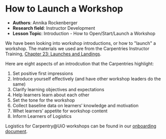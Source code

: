 # How to Launch a Workshop

 - **Authors**: Annika Rockenberger
 - **Research field**: Instructor Development
 - **Lesson Topic**: Introduction - How to Open/Start/Launch a Workshop

We have been looking into workshop introductions, or how to "launch" a workshop. The materials we used are from the Carpentries Instructor Training, [Chapter 23: Launches and Landings](https://preview.carpentries.org/instructor-training/23-introductions.html).

Here are eight aspects of an introdcution that the Carpentries highlight: 

1. Set positive first impressions
2. Introduce yourself effectively (and have other workshop leaders do the same)
3. Clarify learning objectives and expectations
4. Help learners learn about each other
5. Set the tone for the workshop
6. Collect baseline data on learners’ knowledge and motivation
7. Whet learners’ appetite for workshop content
8. Inform Learners of Logistics

Logistics for Carpentry@UiO workshops can be found in our [onboarding document](https://github.com/uio-carpentry/organisational/blob/master/workshop_operations/onboarding-checklist.md).
